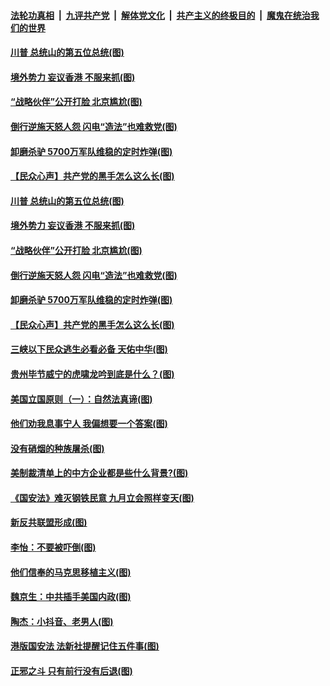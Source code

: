 

####  [法轮功真相](../../../../basic/blob/master/README.md?t=07050402) &nbsp;|&nbsp; [九评共产党](../../../../9ping.md/blob/master/README.md?t=07050402) &nbsp;|&nbsp; [解体党文化](../../../../jtdwh.md/blob/master/README.md?t=07050402)  &nbsp;|&nbsp; [共产主义的终极目的](../../../../gczydzjmd.md/blob/master/README.md?t=07050402) &nbsp;|&nbsp; [魔鬼在统治我们的世界](../../../../mgztzwmdsj.md/blob/master/README.md?t=07050402) 

#### [川普 总统山的第五位总统(图)](../pages/p4/938647.md?t=07050402) 

#### [境外势力 妄议香港 不服来抓(图)](../pages/p4/938616.md?t=07050402) 

#### [“战略伙伴”公开打脸 北京尴尬(图)](../pages/p4/938610.md?t=07050402) 

#### [倒行逆施天怒人怨 闪电“造法”也难救党(图)](../pages/p4/938609.md?t=07050402) 

#### [卸磨杀驴 5700万军队维稳的定时炸弹(图)](../pages/p4/938607.md?t=07050402) 

#### [【民众心声】共产党的黑手怎么这么长(图)](../pages/p4/938456.md?t=07050402) 

#### [川普 总统山的第五位总统(图)](../pages/p4/938647.md?t=07050402) 

#### [境外势力 妄议香港 不服来抓(图)](../pages/p4/938616.md?t=07050402) 

#### [“战略伙伴”公开打脸 北京尴尬(图)](../pages/p4/938610.md?t=07050402) 

#### [倒行逆施天怒人怨 闪电“造法”也难救党(图)](../pages/p4/938609.md?t=07050402) 

#### [卸磨杀驴 5700万军队维稳的定时炸弹(图)](../pages/p4/938607.md?t=07050402) 

#### [【民众心声】共产党的黑手怎么这么长(图)](../pages/p4/938456.md?t=07050402) 

#### [三峡以下民众逃生必看必备 天佑中华(图)](../pages/p4/938593.md?t=07050402) 

#### [贵州毕节威宁的虎啸龙吟到底是什么？(图)](../pages/p4/938596.md?t=07050402) 

#### [美国立国原则（一）：自然法真谛(图)](../pages/p4/938484.md?t=07050402) 

#### [他们劝我息事宁人 我偏想要一个答案(图)](../pages/p4/938491.md?t=07050402) 

#### [没有硝烟的种族屠杀(图)](../pages/p4/938489.md?t=07050402) 

#### [美制裁清单上的中方企业都是些什么背景?(图)](../pages/p4/938486.md?t=07050402) 

#### [《国安法》难灭钢铁民意 九月立会照样变天(图)](../pages/p4/938485.md?t=07050402) 

#### [新反共联盟形成(图)](../pages/p4/938480.md?t=07050402) 

#### [李怡：不要被吓倒(图)](../pages/p4/938488.md?t=07050402) 

#### [他们信奉的马克思移植主义(图)](../pages/p4/938413.md?t=07050402) 

#### [魏京生：中共插手美国内政(图)](../pages/p4/938409.md?t=07050402) 

#### [陶杰：小抖音、老男人(图)](../pages/p4/938404.md?t=07050402) 

#### [港版国安法 法新社提醒记住五件事(图)](../pages/p4/938401.md?t=07050402) 

#### [正邪之斗 只有前行没有后退(图)](../pages/p4/938399.md?t=07050402) 

